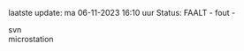 laatste update: 
ma 06-11-2023 16:10   uur 
Status: FAALT - fout - 
<div class="service R">svn</div><div class="service Y">microstation</div>